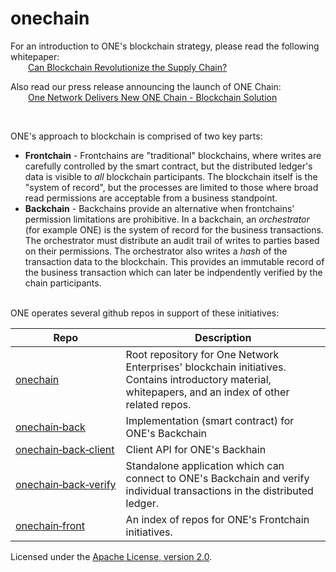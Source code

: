 # onechain

For an introduction to ONE's blockchain strategy, please read the following whitepaper:
<br/><span style="padding-left: 2em; margin-bottom: 20px">[Can Blockchain Revolutionize the Supply Chain?](One%20Chain%20White%20Paper.pdf)</span>

Also read our press release announcing the launch of ONE Chain:
<br/><span style="padding-left: 2em; margin-bottom: 20px">[One Network Delivers New ONE Chain - Blockchain Solution](https://www.onenetwork.com/2017/10/one-network-delivers-new-one-chain-solution/)</span>

<br/>

ONE's approach to blockchain is comprised of two key parts:

 * **Frontchain** - Frontchains are "traditional" blockchains, where writes are carefully controlled 
   by the smart contract, but the distributed ledger's data is visible to *all* blockchain participants.
   The blockchain itself is the "system of record", but the processes
   are limited to those where broad read permissions are acceptable from a business standpoint.
 * **Backchain** - Backchains provide an alternative when frontchains' permission limitations are prohibitive.
   In a backchain, an *orchestrator* (for example ONE) is the system of record for the business
   transactions.  The orchestrator must distribute an audit trail of writes to parties based on their
   permissions.  The orchestrator also writes a *hash* of the transaction data to the blockchain. This provides 
   an immutable record of the business transaction which can later be indpendently 
   verified by the chain participants.

<br/>
ONE operates several github repos in support of these initiatives:

| Repo | Description |
| --- | --- |
| <a href="https://github.com/onenetwork/onechain">onechain</a> | Root repository for One Network Enterprises' blockchain initiatives.  Contains introductory material, whitepapers, and an index of other related repos. |
| <a href="https://github.com/onenetwork/onechain-back">onechain&#8209;back</a> | Implementation (smart contract) for ONE's Backchain |
| <a href="https://github.com/onenetwork/onechain-back-client">onechain&#8209;back&#8209;client</a> | Client API for ONE's Backhain |
| <a href="https://github.com/onenetwork/onechain-back-verify">onechain&#8209;back&#8209;verify</a> | Standalone application which can connect to ONE's Backchain and verify individual transactions in the distributed ledger. |
| <a href="https://github.com/onenetwork/onechain-front">onechain&#8209;front</a> | An index of repos for ONE's Frontchain initiatives. |

Licensed under the [Apache License, version 2.0](http://www.apache.org/licenses/LICENSE-2.0).
